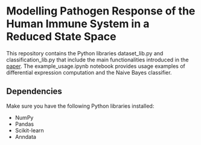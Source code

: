 # Modelling Pathogen Response of the Human Immune System in a Reduced State Space

This repository contains the Python libraries dataset_lib.py and classification_lib.py that include the main 
functionalities introduced in the [paper](https://www.diva-portal.org/smash/get/diva2:1749857/FULLTEXT01.pdf). The example_usage.ipynb notebook provides usage examples of differential 
expression computation and the Naive Bayes classifier.

## Dependencies

Make sure you have the following Python libraries installed:

* NumPy
* Pandas
* Scikit-learn
* Anndata
